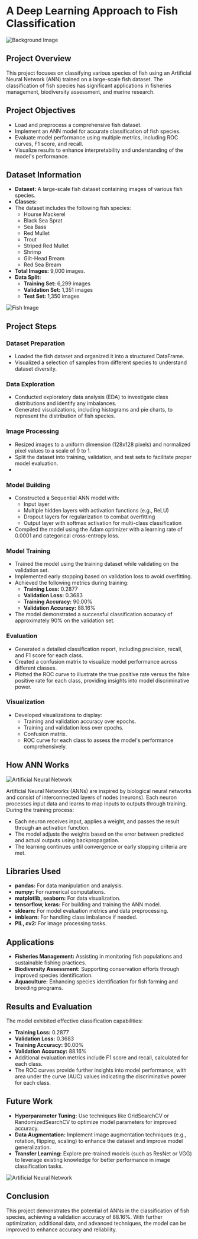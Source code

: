 # A Deep Learning Approach to Fish Classification

![Background Image](assets/background.png)

## Project Overview
This project focuses on classifying various species of fish using an Artificial Neural Network (ANN) trained on a large-scale fish dataset. The classification of fish species has significant applications in fisheries management, biodiversity assessment, and marine research.

## Project Objectives
- Load and preprocess a comprehensive fish dataset.
- Implement an ANN model for accurate classification of fish species.
- Evaluate model performance using multiple metrics, including ROC curves, F1 score, and recall.
- Visualize results to enhance interpretability and understanding of the model's performance.

## Dataset Information
- **Dataset:** A large-scale fish dataset containing images of various fish species.
- **Classes:**
- The dataset includes the following fish species:
  - Hourse Mackerel
  - Black Sea Sprat
  - Sea Bass
  - Red Mullet
  - Trout
  - Striped Red Mullet
  - Shrimp
  - Gilt-Head Bream
  - Red Sea Bream
- **Total Images:** 9,000 images.
- **Data Split:**
  - **Training Set:** 6,299 images
  - **Validation Set:** 1,351 images
  - **Test Set:** 1,350 images

![Fish Image](assets/fishes.jpg)

## Project Steps

### Dataset Preparation
- Loaded the fish dataset and organized it into a structured DataFrame.
- Visualized a selection of samples from different species to understand dataset diversity.

### Data Exploration
- Conducted exploratory data analysis (EDA) to investigate class distributions and identify any imbalances.
- Generated visualizations, including histograms and pie charts, to represent the distribution of fish species.

### Image Processing
- Resized images to a uniform dimension (128x128 pixels) and normalized pixel values to a scale of 0 to 1.
- Split the dataset into training, validation, and test sets to facilitate proper model evaluation.
- 
### Model Building
- Constructed a Sequential ANN model with:
  - Input layer
  - Multiple hidden layers with activation functions (e.g., ReLU)
  - Dropout layers for regularization to combat overfitting
  - Output layer with softmax activation for multi-class classification
- Compiled the model using the Adam optimizer with a learning rate of 0.0001 and categorical cross-entropy loss.

### Model Training
- Trained the model using the training dataset while validating on the validation set.
- Implemented early stopping based on validation loss to avoid overfitting.
- Achieved the following metrics during training:
  - **Training Loss:** 0.2877
  - **Validation Loss:** 0.3683
  - **Training Accuracy:** 90.00%
  - **Validation Accuracy:** 88.16%
- The model demonstrated a successful classification accuracy of approximately 90% on the validation set.

### Evaluation
- Generated a detailed classification report, including precision, recall, and F1 score for each class.
- Created a confusion matrix to visualize model performance across different classes.
- Plotted the ROC curve to illustrate the true positive rate versus the false positive rate for each class, providing insights into model discriminative power.

### Visualization
- Developed visualizations to display:
  - Training and validation accuracy over epochs.
  - Training and validation loss over epochs.
  - Confusion matrix.
  - ROC curve for each class to assess the model's performance comprehensively.

## How ANN Works

![Artificial Neural Network](assets/artificial%20neural%20network.png)

Artificial Neural Networks (ANNs) are inspired by biological neural networks and consist of interconnected layers of nodes (neurons). Each neuron processes input data and learns to map inputs to outputs through training. During the training process:
- Each neuron receives input, applies a weight, and passes the result through an activation function.
- The model adjusts the weights based on the error between predicted and actual outputs using backpropagation.
- The learning continues until convergence or early stopping criteria are met.

## Libraries Used
- **pandas:** For data manipulation and analysis.
- **numpy:** For numerical computations.
- **matplotlib, seaborn:** For data visualization.
- **tensorflow, keras:** For building and training the ANN model.
- **sklearn:** For model evaluation metrics and data preprocessing.
- **imblearn:** For handling class imbalance if needed.
- **PIL, cv2:** For image processing tasks.

## Applications
- **Fisheries Management:** Assisting in monitoring fish populations and sustainable fishing practices.
- **Biodiversity Assessment:** Supporting conservation efforts through improved species identification.
- **Aquaculture:** Enhancing species identification for fish farming and breeding programs.

## Results and Evaluation
The model exhibited effective classification capabilities:
- **Training Loss:** 0.2877
- **Validation Loss:** 0.3683
- **Training Accuracy:** 90.00%
- **Validation Accuracy:** 88.16%
- Additional evaluation metrics include F1 score and recall, calculated for each class.
- The ROC curves provide further insights into model performance, with area under the curve (AUC) values indicating the discriminative power for each class.

## Future Work
- **Hyperparameter Tuning:** Use techniques like GridSearchCV or RandomizedSearchCV to optimize model parameters for improved accuracy.
- **Data Augmentation:** Implement image augmentation techniques (e.g., rotation, flipping, scaling) to enhance the dataset and improve model generalization.
- **Transfer Learning:** Explore pre-trained models (such as ResNet or VGG) to leverage existing knowledge for better performance in image classification tasks.
  
 ![Artificial Neural Network](https://github.com/handekilinc/A-Deep-Learning-Approach-to-Fish-Classification/blob/main/assets/ann.jpg)


## Conclusion
This project demonstrates the potential of ANNs in the classification of fish species, achieving a validation accuracy of 88.16%. With further optimization, additional data, and advanced techniques, the model can be improved to enhance accuracy and reliability.

